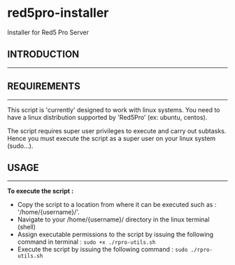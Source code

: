 # red5pro-installer
Installer for Red5 Pro Server


## INTRODUCTION
---


## REQUIREMENTS
---

This script is 'currently' designed to work with linux systems. You need to have a linux distribution supported by 'Red5Pro' (ex: ubuntu, centos).

The script requires super user privileges to execute and carry out subtasks. Hence you must execute the script as a super user on your linux system (sudo...).


## USAGE
---

**To execute the script :** 

* Copy the script to a location from where it can be executed such as : '/home/{username}/'.
* Navigate to your /home/{username}/ directory in the linux terminal (shell)
* Assign executable permissions to the script by issuing the following command in terminal : `sudo +x ./rpro-utils.sh`
* Execute the script by issuing the following command : `sudo ./rpro-utils.sh`

